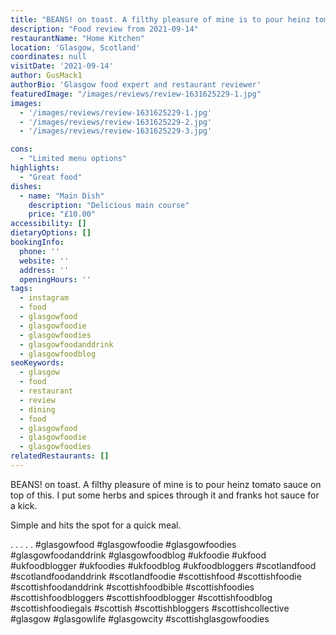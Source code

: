 ```yaml
---
title: "BEANS! on toast. A filthy pleasure of mine is to pour heinz tomato sauce on top of this. I put some herbs and spices through it and franks hot sauce for a kick."
description: "Food review from 2021-09-14"
restaurantName: "Home Kitchen"
location: 'Glasgow, Scotland'
coordinates: null
visitDate: '2021-09-14'
author: GusMack1
authorBio: 'Glasgow food expert and restaurant reviewer'
featuredImage: "/images/reviews/review-1631625229-1.jpg"
images:
  - '/images/reviews/review-1631625229-1.jpg'
  - '/images/reviews/review-1631625229-2.jpg'
  - '/images/reviews/review-1631625229-3.jpg'

cons:
  - "Limited menu options"
highlights:
  - "Great food"
dishes:
  - name: "Main Dish"
    description: "Delicious main course"
    price: "£10.00"
accessibility: []
dietaryOptions: []
bookingInfo:
  phone: ''
  website: ''
  address: ''
  openingHours: ''
tags:
  - instagram
  - food
  - glasgowfood
  - glasgowfoodie
  - glasgowfoodies
  - glasgowfoodanddrink
  - glasgowfoodblog
seoKeywords:
  - glasgow
  - food
  - restaurant
  - review
  - dining
  - food
  - glasgowfood
  - glasgowfoodie
  - glasgowfoodies
relatedRestaurants: []
---
```

BEANS! on toast. A filthy pleasure of mine is to pour heinz tomato sauce on top of this. I put some herbs and spices through it and franks hot sauce for a kick.

Simple and hits the spot for a quick meal. 

.
.
.
.
.
#glasgowfood #glasgowfoodie #glasgowfoodies #glasgowfoodanddrink #glasgowfoodblog #ukfoodie #ukfood #ukfoodblogger #ukfoodies #ukfoodblog #ukfoodbloggers #scotlandfood #scotlandfoodanddrink #scotlandfoodie #scottishfood #scottishfoodie #scottishfoodanddrink #scottishfoodbible #scottishfoodies #scottishfoodbloggers #scottishfoodblogger #scottishfoodblog #scottishfoodiegals #scottish #scottishbloggers #scottishcollective #glasgow #glasgowlife #glasgowcity #scottishglasgowfoodies
